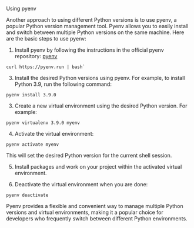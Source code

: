 Using pyenv

Another approach to using different Python versions is to use pyenv, a popular Python version management tool. Pyenv allows you to easily install and switch between multiple Python versions on the same machine. Here are the basic steps to use pyenv:

1. Install pyenv by following the instructions in the official pyenv repository: [pyenv](https://github.com/pyenv/pyenv#installation)
   
  ``` shell
  curl https://pyenv.run | bash`
```
3. Install the desired Python versions using pyenv. For example, to install Python 3.9, run the following command:

``` shell
pyenv install 3.9.0
```
3. Create a new virtual environment using the desired Python version. For example:

``` shell
pyenv virtualenv 3.9.0 myenv
```
4. Activate the virtual environment:

``` shell
pyenv activate myenv
```

This will set the desired Python version for the current shell session.

5. Install packages and work on your project within the activated virtual environment.

6. Deactivate the virtual environment when you are done:

``` shell
pyenv deactivate
```
Pyenv provides a flexible and convenient way to manage multiple Python versions and virtual environments, making it a popular choice for developers who frequently switch between different Python environments.
